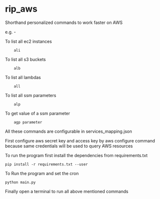 # rip_aws
Shorthand personalized commands to work faster on AWS

e.g. - 

To list all ec2 instances

        ali
        
To list all s3 buckets
        
        alb
        
To list all lambdas

        all
        
To list all ssm parameters

        alp
        
To get value of a ssm parameter

        agp parameter
    
All these commands are configurable in services_mapping.json
        
First configure aws secret key and access key by aws configure command because same credentials will be used to query AWS resources

To run the program first install the dependencies from requirements.txt

    pip install -r requirements.txt --user
    

To Run the program and set the cron
    
    python main.py
    
Finally open a terminal to run all above mentioned commands 
